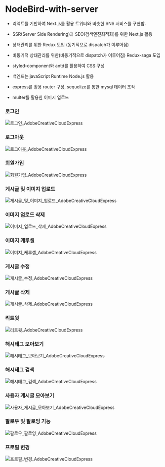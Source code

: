 # NodeBird-with-server

- 리액트를 기반하여 Next.js를 활용 트위터와 비슷한 SNS 서비스를 구현함.
- SSR(Server Side Rendering)과 SEO(검색엔진최적화)를 위한 Next.js 활용
- 상태관리를 위한 Redux 도입 (동기적으로 dispatch가 이루어짐)
- 비동기적 상태관리를 위한(비동기적으로 dispatch가 이루어짐) Redux-saga 도입
- styled-component와 antd를 활용하여 CSS 구성

- 백엔드는 javaScript Runtime Node.js 활용
- express를 활용 router 구성, sequelize를 통한 mysql 데이터 조작
- multer를 활용한 이미지 업로드

### 로그인
![로그인_AdobeCreativeCloudExpress](https://user-images.githubusercontent.com/61128538/160061150-7b81c83a-c7e2-49ec-84c9-e220e1a5fab4.gif)

### 로그아웃
![로그아웃_AdobeCreativeCloudExpress](https://user-images.githubusercontent.com/61128538/160061163-2475fd02-b6c5-4819-aa12-1416ff26768a.gif)

### 회원가입
![회원가입_AdobeCreativeCloudExpress](https://user-images.githubusercontent.com/61128538/160061174-91001be4-ef6d-4c5a-829e-69d7d832a24b.gif)

### 게시글 및 이미지 업로드
![게시글_및_이미지_업로드_AdobeCreativeCloudExpress](https://user-images.githubusercontent.com/61128538/160061180-86a709c7-3ab4-4059-a0d7-7106b7569cd2.gif)

### 이미지 업로드 삭제
![이미지_업로드_삭제_AdobeCreativeCloudExpress](https://user-images.githubusercontent.com/61128538/160061187-b268c878-fd0e-4bcd-b6ba-6fb03d1e7a10.gif)

### 이미지 케루셀
![이미지_케루셀_AdobeCreativeCloudExpress](https://user-images.githubusercontent.com/61128538/160061193-b4ef64aa-9785-4162-995b-87e1934c2d1b.gif)

### 게시글 수정
![게시글_수정_AdobeCreativeCloudExpress](https://user-images.githubusercontent.com/61128538/160061199-fb37c518-42a4-4575-8690-6a01edad26a3.gif)

### 게시글 삭제
![게시글_삭제_AdobeCreativeCloudExpress](https://user-images.githubusercontent.com/61128538/160061218-33c1bc70-1dc2-4508-bd13-a1a6c9eba058.gif)

### 리트윗
![리트윗_AdobeCreativeCloudExpress](https://user-images.githubusercontent.com/61128538/160061223-22e35b81-3e9a-4e25-bb5d-0427950a9df3.gif)

### 해시태그 모아보기
![해시태그_모아보기_AdobeCreativeCloudExpress](https://user-images.githubusercontent.com/61128538/160061230-fff3dcd6-0dff-4dcb-adac-c62edc467190.gif)

### 해시태그 검색
![해시태그_검색_AdobeCreativeCloudExpress](https://user-images.githubusercontent.com/61128538/160061233-0d112b56-70f9-473c-afe8-d0d923eb5f42.gif)

### 사용자 게시글 모아보기
![사용자_게시글_모아보기_AdobeCreativeCloudExpress](https://user-images.githubusercontent.com/61128538/160061240-b5544495-25a4-4a56-b27c-ed31c886cd55.gif)

### 팔로우 및 팔로잉 기능
![팔로우_팔로잉_AdobeCreativeCloudExpress](https://user-images.githubusercontent.com/61128538/160061529-c3b08204-6509-4f66-933d-45b986d056f9.gif)

### 프로필 변경
![프로필_변경_AdobeCreativeCloudExpress](https://user-images.githubusercontent.com/61128538/160061251-eaaa7baf-febd-425e-ba0a-9a42f968da7e.gif)
